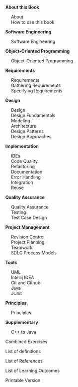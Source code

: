 
<span id="toc">
<navigation>

* **About this Book**
  * [About](https://se-education.org/se-book/about/acknowledgements.html)
  * [How to use this book](https://se-education.org/se-book/about/usage.html)

* **Software Engineering**
  * [Software Engineering](https://se-education.org/se-book/softwareEngineering/)

* **Object-Oriented Programming**
  * [Object-Oriented Programming](https://se-education.org/se-book/oop/)

* **Requirements**
  * [Requirements](https://se-education.org/se-book/requirements/)
  * [Gathering Requirements](https://se-education.org/se-book/gatheringRequirements/)
  * [Specifying Requirements](https://se-education.org/se-book/specifyingRequirements/)

* **Design**
  * [Design](https://se-education.org/se-book/design/)
  * [Design Fundamentals](https://se-education.org/se-book/designFundamentals/)
  * [Modeling](https://se-education.org/se-book/modeling/)
  * [Architecture](https://se-education.org/se-book/architecture/)
  * [Design Patterns](https://se-education.org/se-book/designPatterns/)
  * [Design Approaches](https://se-education.org/se-book/designApproaches/)

* **Implementation**
  * [IDEs](https://se-education.org/se-book/ides/)
  * [Code Quality](https://se-education.org/se-book/codeQuality/)
  * [Refactoring](https://se-education.org/se-book/refactoring/)
  * [Documentation](https://se-education.org/se-book/documentation/)
  * [Error Handling](https://se-education.org/se-book/errorHandling/)
  * [Integration](https://se-education.org/se-book/integration/)
  * [Reuse](https://se-education.org/se-book/reuse/)

* **Quality Assurance**
  * [Quality Assurance](https://se-education.org/se-book/qualityAssurance/)
  * [Testing](https://se-education.org/se-book/testing/)
  * [Test Case Design](https://se-education.org/se-book/testCaseDesign/)

* **Project Management**
  * [Revision Control](https://se-education.org/se-book/revisionControl/)
  * [Project Planning](https://se-education.org/se-book/projectPlanning/)
  * [Teamwork](https://se-education.org/se-book/teamwork/)
  * [SDLC Process Models](https://se-education.org/se-book/processModels/)

* **Tools**
  * [UML](https://se-education.org/se-book/uml/)
  * [Intellij IDEA](https://se-education.org/se-book/intellij/)
  * [Git and Github](https://se-education.org/se-book/gitAndGithub/)
  * [Java](https://se-education.org/se-book/javaTools/)
  * [JUnit](https://se-education.org/se-book/junit/)

* **Principles**
  * [Principles](https://se-education.org/se-book/principles/)

* **Supplementary**
  * [C++ to Java](https://se-education.org/se-book/cppToJava/)

* [Combined Exercises](https://se-education.org/se-book/combined/exercises.html)
* [List of definitions](https://se-education.org/se-book/common/definitions.html)
* [List of References](https://se-education.org/se-book/common/references.html)
* [List of Learning Outcomes](https://se-education.org/se-book/common/outcomes.html)
* [Printable Version](https://se-education.org/se-book/common/print.html)

</navigation>
</span>
